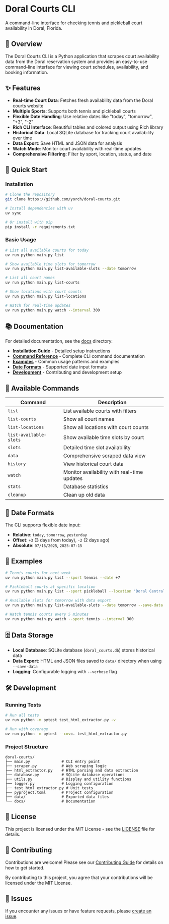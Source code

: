 # Doral Courts CLI

A command-line interface for checking tennis and pickleball court availability in Doral, Florida.

## 🎾 Overview

The Doral Courts CLI is a Python application that scrapes court availability data from the Doral reservation system and provides an easy-to-use command-line interface for viewing court schedules, availability, and booking information.

## ✨ Features

- **Real-time Court Data**: Fetches fresh availability data from the Doral courts website
- **Multiple Sports**: Supports both tennis and pickleball courts
- **Flexible Date Handling**: Use relative dates like "today", "tomorrow", "+3", "-2"
- **Rich CLI Interface**: Beautiful tables and colored output using Rich library
- **Historical Data**: Local SQLite database for tracking court availability over time
- **Data Export**: Save HTML and JSON data for analysis
- **Watch Mode**: Monitor court availability with real-time updates
- **Comprehensive Filtering**: Filter by sport, location, status, and date

## 🚀 Quick Start

### Installation

```bash
# Clone the repository
git clone https://github.com/yorch/doral-courts.git

# Install dependencies with uv
uv sync

# Or install with pip
pip install -r requirements.txt
```

### Basic Usage

```bash
# List all available courts for today
uv run python main.py list

# Show available time slots for tomorrow
uv run python main.py list-available-slots --date tomorrow

# List all court names
uv run python main.py list-courts

# Show locations with court counts
uv run python main.py list-locations

# Watch for real-time updates
uv run python main.py watch --interval 300
```

## 📚 Documentation

For detailed documentation, see the [docs](./docs/) directory:

- **[Installation Guide](./docs/installation.md)** - Detailed setup instructions
- **[Command Reference](./docs/commands.md)** - Complete CLI command documentation
- **[Examples](./docs/examples.md)** - Common usage patterns and examples
- **[Date Formats](./docs/date-formats.md)** - Supported date input formats
- **[Development](./docs/development.md)** - Contributing and development setup

## 🔧 Available Commands

| Command                | Description                                 |
| ---------------------- | ------------------------------------------- |
| `list`                 | List available courts with filters          |
| `list-courts`          | Show all court names                        |
| `list-locations`       | Show all locations with court counts        |
| `list-available-slots` | Show available time slots by court          |
| `slots`                | Detailed time slot availability             |
| `data`                 | Comprehensive scraped data view             |
| `history`              | View historical court data                  |
| `watch`                | Monitor availability with real-time updates |
| `stats`                | Database statistics                         |
| `cleanup`              | Clean up old data                           |

## 📅 Date Formats

The CLI supports flexible date input:

- **Relative**: `today`, `tomorrow`, `yesterday`
- **Offset**: `+3` (3 days from today), `-2` (2 days ago)
- **Absolute**: `07/15/2025`, `2025-07-15`

## 🎯 Examples

```bash
# Tennis courts for next week
uv run python main.py list --sport tennis --date +7

# Pickleball courts at specific location
uv run python main.py list --sport pickleball --location "Doral Central Park"

# Available slots for tomorrow with data export
uv run python main.py list-available-slots --date tomorrow --save-data

# Watch tennis courts every 5 minutes
uv run python main.py watch --sport tennis --interval 300
```

## 🗄️ Data Storage

- **Local Database**: SQLite database (`doral_courts.db`) stores historical data
- **Data Export**: HTML and JSON files saved to `data/` directory when using `--save-data`
- **Logging**: Configurable logging with `--verbose` flag

## 🛠️ Development

### Running Tests

```bash
# Run all tests
uv run python -m pytest test_html_extractor.py -v

# Run with coverage
uv run python -m pytest --cov=. test_html_extractor.py
```

### Project Structure

```
doral-courts/
├── main.py              # CLI entry point
├── scraper.py           # Web scraping logic
├── html_extractor.py    # HTML parsing and data extraction
├── database.py          # SQLite database operations
├── utils.py             # Display and utility functions
├── logger.py            # Logging configuration
├── test_html_extractor.py # Unit tests
├── pyproject.toml       # Project configuration
├── data/                # Exported data files
└── docs/                # Documentation
```

## 📝 License

This project is licensed under the MIT License - see the [LICENSE](LICENSE) file for details.

## 🤝 Contributing

Contributions are welcome! Please see our [Contributing Guide](CONTRIBUTING.md) for details on how to get started.

By contributing to this project, you agree that your contributions will be licensed under the MIT License.

## 🐛 Issues

If you encounter any issues or have feature requests, please [create an issue](link-to-issues).
